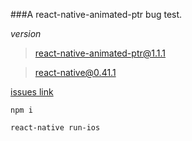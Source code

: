 ###A react-native-animated-ptr bug test.

*version*

>react-native-animated-ptr@1.1.1

>react-native@0.41.1

[issues link](https://github.com/evetstech/react-native-animated-ptr/issues/7)

`npm i`

`react-native run-ios`